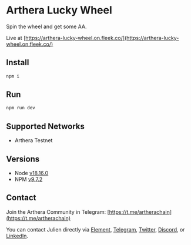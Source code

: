 # Arthera Lucky Wheel

Spin the wheel and get some AA.

Live at [https://arthera-lucky-wheel.on.fleek.co/](https://arthera-lucky-wheel.on.fleek.co/)

## Install

```bash
npm i
```

## Run

```bash
npm run dev
```

## Supported Networks

- Arthera Testnet

## Versions

- Node [v18.16.0](https://nodejs.org/uk/blog/release/v18.16.0/)
- NPM [v9.7.2](https://github.com/npm/cli/releases/tag/v9.7.2)

## Contact

Join the Arthera Community in Telegram: [https://t.me/artherachain](https://t.me/artherachain)

You can contact Julien directly via [Element](https://matrix.to/#/@julienbrg:matrix.org), [Telegram](https://t.me/julienbrg), [Twitter](https://twitter.com/julienbrg), [Discord](https://discord.com/invite/uSxzJp3J76), or [LinkedIn](https://www.linkedin.com/in/julienberanger/).
